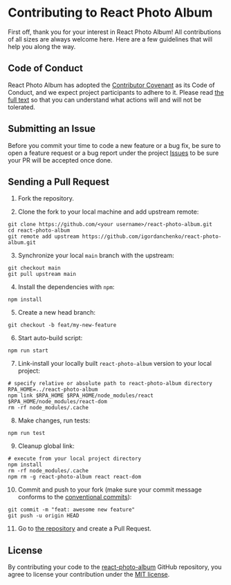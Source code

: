 # Contributing to React Photo Album

First off, thank you for your interest in React Photo Album! All contributions of all sizes are always welcome here.
Here are a few guidelines that will help you along the way.

## Code of Conduct

React Photo Album has adopted the [Contributor Covenant](https://www.contributor-covenant.org/) as its Code of Conduct,
and we expect project participants to adhere to it. Please read [the full text](/CODE_OF_CONDUCT.md) so that you can
understand what actions will and will not be tolerated.

## Submitting an Issue

Before you commit your time to code a new feature or a bug fix, be sure to open a feature request or a bug report under
the project [Issues](https://github.com/igordanchenko/react-photo-album/issues) to be sure your PR will be accepted once
done.

## Sending a Pull Request

1. Fork the repository.

2. Clone the fork to your local machine and add upstream remote:

```shell
git clone https://github.com/<your username>/react-photo-album.git
cd react-photo-album
git remote add upstream https://github.com/igordanchenko/react-photo-album.git
```

3. Synchronize your local `main` branch with the upstream:

```shell
git checkout main
git pull upstream main
```

4. Install the dependencies with `npm`:

```shell
npm install
```

5. Create a new head branch:

```shell
git checkout -b feat/my-new-feature
```

6. Start auto-build script:

```shell
npm run start
```

7. Link-install your locally built `react-photo-album` version to your local project:

```shell
# specify relative or absolute path to react-photo-album directory 
RPA_HOME=../react-photo-album
npm link $RPA_HOME $RPA_HOME/node_modules/react $RPA_HOME/node_modules/react-dom
rm -rf node_modules/.cache
```

8. Make changes, run tests:

```shell
npm run test
```

9. Cleanup global link:

```shell
# execute from your local project directory
npm install
rm -rf node_modules/.cache
npm rm -g react-photo-album react react-dom
```

10. Commit and push to your fork (make sure your commit message conforms to
    the [conventional commits](https://www.conventionalcommits.org/en/v1.0.0/)):

```shell
git commit -m "feat: awesome new feature"
git push -u origin HEAD
```

11. Go to [the repository](https://github.com/igordanchenko/react-photo-album) and create a Pull Request.

## License

By contributing your code to the [react-photo-album](https://github.com/igordanchenko/react-photo-album) GitHub
repository, you agree to license your contribution under the [MIT license](/LICENSE).
